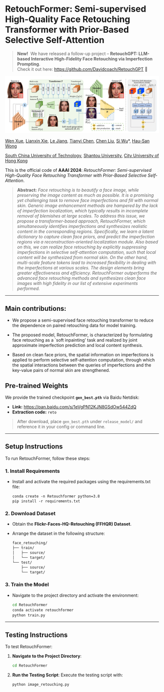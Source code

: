 # RetouchFormer: Semi-supervised High-Quality Face Retouching Transformer with Prior-Based Selective Self-Attention
> **New!** &nbsp;We have released a follow-up project – **RetouchGPT: LLM-based Interactive High-Fidelity Face Retouching via Imperfection Prompting**.  
> Check it out here: <https://github.com/Davidcoach/RetouchGPT>  🎉

<img src="flowchart.png"/>

[Wen Xue](https://scholar.google.com.hk/citations?user=OXAPkaEAAAAJ&hl=zh-CN&oi=sra), [Lianxin Xie](https://openreview.net/profile?id=~Lianxin_Xie3), [Le Jiang](https://openreview.net/profile?id=~Le_Jiang3), [Tianyi Chen](https://openreview.net/profile?id=~Tianyi_Chen6), [Chen Liu](https://scholar.google.com/citations?user=RtovsZkAAAAJ&hl=en), [Si Wu](https://scholar.google.com.hk/citations?user=RtkXrnwAAAAJ&hl=zh-CN&oi=sra)*, [Hau-San Wong](https://scholar.google.com.hk/citations?user=i9Dh1OkAAAAJ&hl=zh-CN)<br/>

[South China University of Technology](https://www.scut.edu.cn/en/), [Shantou University](https://www.stu.edu.cn/), [City University of Hong Kong](https://www.cityu.edu.hk/)

This is the official code of **AAAI 2024**: *RetouchFormer: Semi-supervised High-Quality Face Retouching Transformer with Prior-Based Selective Self-Attention*.

<blockquote> <strong>Abstract:</strong> <em>Face retouching is to beautify a face image, while preserving the image content as much as possible. It is a promising yet challenging task to remove face imperfections and fill with normal skin. Generic image enhancement methods are hampered by the lack of imperfection localization, which typically results in incomplete removal of blemishes at large scales. To address this issue, we propose a transformer-based approach, RetouchFormer, which simultaneously identifies imperfections and synthesizes realistic content in the corresponding regions. Specifically, we learn a latent dictionary to capture clean face priors, and predict the imperfection regions via a reconstruction-oriented localization module. Also based on this, we can realize face retouching by explicitly suppressing imperfections in selective self-attention computation, such that local content will be synthesized from normal skin. On the other hand, multi-scale feature tokens lead to increased flexibility in dealing with the imperfections at various scales. The design elements bring greater effectiveness and efficiency. RetouchFormer outperforms the advanced face retouching methods and synthesizes clean face images with high fidelity in our list of extensive experiments performed.</em> </blockquote>

------

## Main contributions:
- We propose a semi-supervised face retouching transformer to reduce the dependence on paired retouching data for model training.
	
- The proposed model, RetouchFormer, is characterized by formulating face retouching as a `soft inpainting' task and realized by joint approximate imperfection prediction and local content synthesis.
	
- Based on clean face priors, the spatial information on imperfections is applied to perform selective self-attention computation, through which the spatial interactions between the queries of imperfections and the key-value pairs of normal skin are strengthened.

## Pre-trained Weights

We provide the trained checkpoint **`gen_best.pth`** via Baidu Netdisk:

- **Link:** <https://pan.baidu.com/s/1eVgPN12KJN8GSdOw544ZdQ>  
- **Extraction code:** `reto`

> After download, place `gen_best.pth` under `release_model/` and reference it in your config or command line.

------

## Setup Instructions

To run RetouchFormer, follow these steps:

### 1. Install Requirements

- Install and activate the required packages using the requirements.txt file:

  ```
  conda create -n Retouchformer python=3.8
  pip install -r requirements.txt
  ```

### 2. Download Dataset

- Obtain the **Flickr-Faces-HQ-Retouching (FFHQR) Dataset**.

- Arrange the dataset in the following structure:

  ```
  face_retouching/
  ├── train/
  │   ├── source/
  │   └── target/
  └── test/
      ├── source/
      └── target/
  ```

### 3. Train the Model

- Navigate to the project directory and activate the environment:

  ```bash
  cd RetouchFormer
  conda activate retouchformer
  python train.py
  ```


------

## Testing Instructions

To test RetouchFormer:

1. **Navigate to the Project Directory**:

   ```bash
   cd RetouchFormer
   ```

2. **Run the Testing Script**:
   Execute the testing script with:

   ```bash
   python image_retouching.py
   ```
